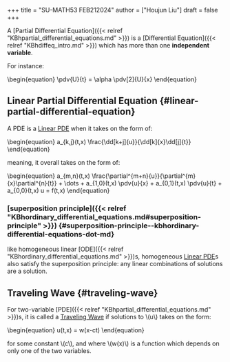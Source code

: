 +++
title = "SU-MATH53 FEB212024"
author = ["Houjun Liu"]
draft = false
+++

A [Partial Differential Equation]({{< relref "KBhpartial_differential_equations.md" >}}) is a [Differential Equation]({{< relref "KBhdiffeq_intro.md" >}}) which has more than one **independent variable**.

For instance:

\begin{equation}
\pdv{U}{t} = \alpha \pdv[2]{U}{x}
\end{equation}


## Linear Partial Differential Equation {#linear-partial-differential-equation}

A PDE is a [Linear PDE](#linear-partial-differential-equation) when it takes on the form of:

\begin{equation}
a\_{k,j}(t,x) \frac{\dd[k+j]{u}}{\dd[k]{x}\dd[j]{t}}
\end{equation}

meaning, it overall takes on the form of:

\begin{equation}
a\_{m,n}(t,x) \frac{\partial^{m+n}{u}}{\partial^{m}{x}\partial^{n}{t}} + \dots + a\_{1,0}(t,x) \pdv{u}{x} + a\_{0,1}(t,x) \pdv{u}{t} + a\_{0,0}(t,x) u = f(t,x)
\end{equation}


### [superposition principle]({{< relref "KBhordinary_differential_equations.md#superposition-principle" >}}) {#superposition-principle--kbhordinary-differential-equations-dot-md}

like homogeneous linear [ODE]({{< relref "KBhordinary_differential_equations.md" >}})s, homogeneous [Linear PDE](#linear-partial-differential-equation)s also satisfy the superposition principle: any linear combinations of solutions are a solution.


## Traveling Wave {#traveling-wave}

For two-variable [PDE]({{< relref "KBhpartial_differential_equations.md" >}})s, it is called a [Traveling Wave](#traveling-wave) if solutions to \\(u\\) takes on the form:

\begin{equation}
u(t,x) = w(x-ct)
\end{equation}

for some constant \\(c\\), and where \\(w(x)\\) is a function which depends on only one of the two variables.
